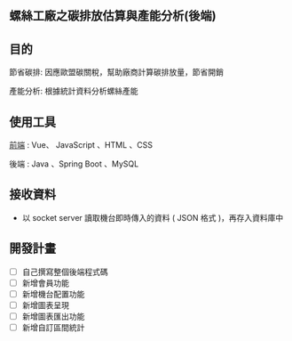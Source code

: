## 螺絲工廠之碳排放估算與產能分析(後端)

## 目的

節省碳排: 因應歐盟碳關稅，幫助廠商計算碳排放量，節省開銷

產能分析: 根據統計資料分析螺絲產能 

## 使用工具

[前端](https://github.com/Yuuquoi/screwWeb) : Vue、 JavaScript 、HTML 、CSS

後端 : Java 、Spring Boot 、MySQL 

## 接收資料
+ 以 socket server 讀取機台即時傳入的資料 ( JSON 格式 )，再存入資料庫中

## 開發計畫
- [ ] 自己撰寫整個後端程式碼
- [ ] 新增會員功能
- [ ] 新增機台配置功能
- [ ] 新增圖表呈現
- [ ] 新增圖表匯出功能
- [ ] 新增自訂區間統計
